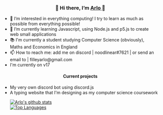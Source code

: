 <h3 align='center'>
👋 Hi there, I’m <a href='https://www.arlo-filley.dev'> Arlo </a> 👋
</h3>
<ul>
  <li> 👀 I’m interested in everything computing! I try to learn as much as possible from everything possible!
  <li> 🌱 I’m currently learning Javascript, using Node.js and p5.js to create web small applications
  <li> 📚 I'm currently a student studying Computer Science (obviously), Maths and Economics in England
  <li> 📫 How to reach me: add me on discord | noodlinear#7621 | or send an email to | filleyarlo@gmail.com
  <li> I'm currently on v17
</ul>

<h4 align='center'>
  Current projects
</h4>
<ul>
  <li> My very own discord bot using discord.js
  <li> A typing website that I'm designing as my computer science coursework

[![Arlo's github stats](https://github-readme-stats.vercel.app/api?username=ArloFilley)](https://github.com/ArloFilley)<br>
[![Top Languages](https://github-readme-stats.vercel.app/api/top-langs/?username=ArloFilley&layout=compact)](https://github.com/ArloFilley)<br>
<!---
ArloFilley/ArloFilley is a ✨ special ✨ repository because its `README.md` (this file) appears on your GitHub profile.
You can click the Preview link to take a look at your changes.
<img align="center" src="https://user-images.githubusercontent.com/104267514/165076399-1d347132-e735-4237-acce-00ee8fc3e35e.png" alt="my Banner">
--->
